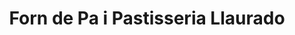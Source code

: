 ---
title: "Forn de Pa i Pastisseria Llaurado"
url: /reus/forn-de-pa-i-pastisseria-llaurado/
shop: Bäckerei
---